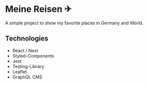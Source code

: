 # Meine Reisen ✈

A simple project to show my favorite places in Germany and World.

## Technologies

- React / Next
- Styled-Components
- Jest
- Testing-Library
- Leaflet
- GraphQL CMS
